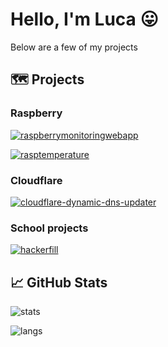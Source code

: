 # Hello, I'm Luca 😛
Below are a few of my projects

## 🗺️ Projects

### Raspberry
[![raspberrymonitoringwebapp](https://github-readme-stats.vercel.app/api/pin/?username=lukeaz&repo=raspberrymonitoringwebapp&bg_color=0b0b2b&title_color=9fef00&text_color=FFFFFF&hide_border=true)](https://github.com/LukeAz/raspberryMonitoringWebApp)

[![rasptemperature](https://github-readme-stats.vercel.app/api/pin/?username=lukeaz&repo=rasptemperature&bg_color=0b0b2b&title_color=9fef00&text_color=FFFFFF&hide_border=true)](https://github.com/LukeAz/RaspTemperature)

### Cloudflare
[![cloudflare-dynamic-dns-updater](https://github-readme-stats.vercel.app/api/pin/?username=lukeaz&repo=cloudflare-dynamic-dns-updater&bg_color=0b0b2b&title_color=9fef00&text_color=FFFFFF&hide_border=true)](https://github.com/LukeAz/cloudflare-dynamic-dns-updater)

### School projects
[![hackerfill](https://github-readme-stats.vercel.app/api/pin/?username=lukeaz&repo=hackerfill&bg_color=0b0b2b&title_color=9fef00&text_color=FFFFFF&hide_border=true)](https://github.com/LukeAz/Hackerfill)


## 📈 GitHub Stats

![stats](https://github-readme-stats.vercel.app/api?username=lukeaz&show_icons=true&bg_color=0b0b2b&title_color=9fef00&text_color=FFFFFF&icon_color=7448FF&hide_border=true&include_all_commits=true&count_private=true)

![langs](https://github-readme-stats.vercel.app/api/top-langs/?username=lukeaz&bg_color=0b0b2b&title_color=9fef00&text_color=FFFFFF&hide_border=true)

<!--
**LukeAz/lukeaz** is a ✨ _special_ ✨ repository because its `README.md` (this file) appears on your GitHub profile.

Here are some ideas to get you started:

- 🔭 I’m currently working on ...
- 🌱 I’m currently learning ...
- 👯 I’m looking to collaborate on ...
- 🤔 I’m looking for help with ...
- 💬 Ask me about ...
- 📫 How to reach me: ...
- 😄 Pronouns: ...
- ⚡ Fun fact: ...
-->
